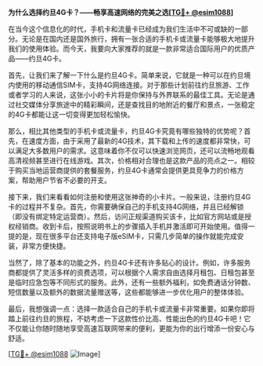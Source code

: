 **为什么选择约旦4G卡？——畅享高速网络的完美之选[[TG💪+ @esim1088](https://t.me/s/esim1088)]**

在当今这个信息化的时代，手机卡和流量卡已经成为我们生活中不可或缺的一部分。无论是在国内还是国外旅行，拥有一张合适的手机卡或流量卡能够极大地提升我们的使用体验。而今天，我要向大家推荐的就是一款非常适合国际用户的优质产品——约旦4G卡。

首先，让我们来了解一下什么是约旦4G卡。简单来说，它就是一种可以在约旦境内使用的移动通信SIM卡，支持4G网络连接。对于那些计划前往约旦旅游、工作或者学习的人来说，这张小小的卡片将是你保持与外界联系的最佳工具。无论是通过社交媒体分享旅途中的精彩瞬间，还是查找目的地附近的餐厅和景点，一张稳定的4G卡都能让这一切变得更加轻松愉快。

那么，相比其他类型的手机卡或流量卡，约旦4G卡究竟有哪些独特的优势呢？首先，在速度方面，由于采用了最新的4G技术，其下载和上传的速度都非常快，可以满足大多数用户的需求。这意味着你不仅可以快速浏览网页，还可以流畅地观看高清视频甚至进行在线游戏。其次，价格相对合理也是这款产品的亮点之一。相较于购买当地运营商提供的套餐服务，约旦4G卡通常会提供更具竞争力的价格方案，帮助用户节省不必要的开支。

接下来，我们来看看如何注册和使用这张神奇的小卡片。一般来说，注册约旦4G卡的过程并不复杂。首先，你需要确保自己的手机支持4G网络，并且已经解锁（即没有绑定特定运营商）。然后，访问正规渠道购买该卡，比如官方网站或是授权经销商。收到卡后，按照说明书上的步骤插入手机并激活即可开始使用。值得一提的是，现在很多平台还支持电子版eSIM卡，只需几步简单的操作就能完成安装，非常方便快捷。

当然了，除了基本的功能之外，约旦4G卡还有许多贴心的设计。例如，许多服务商都提供了灵活多样的资费选项，可以根据个人需求自由选择月租包、日租包甚至是临时应急包等不同形式的服务。此外，还有一些额外福利，如免费通话分钟数、短信数量以及额外的数据流量赠送等，这些都能够进一步优化用户的整体体验。

最后，我想强调一点：选择一款适合自己的手机卡或流量卡非常重要。如果你即将踏上前往约旦的旅程，不妨考虑一下这款性价比高、性能出色的约旦4G卡吧！它不仅能让你随时随地享受高速互联网带来的便利，更能为你的出行增添一份安心与舒适。

[[TG💪+ @esim1088](https://t.me/s/esim1088) ![Image](https://i.postimg.cc/4NQfJmqS/Snipaste-2025-05-13-00-14-12.png)]